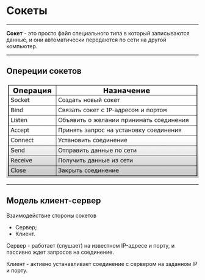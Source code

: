 # Сокеты

---

**Сокет** - это просто файл специального типа в который записываются данные, и они автоматически передаются по сети на другой компьютер.

---

## Опереции сокетов

![](https://github.com/v1a0/computer-science-university/blob/main/img/socket-func.png)

---

## Модель клиент-сервер

Взаимодействие стороны сокетов

- Сервер;
- Клиент.

Сервер - работает (слушает) на известном IP-адресе и порту, и пассивно ждет запросов на соединение.

Клиент - активно устанавливает соединение с сервером на заданном IP и порту.